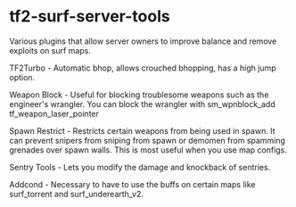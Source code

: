 tf2-surf-server-tools
=========================
Various plugins that allow server owners to improve balance and remove exploits on surf maps.  

TF2Turbo - Automatic bhop, allows crouched bhopping, has a high jump option.  

Weapon Block - Useful for blocking troublesome weapons such as the engineer's wrangler. You can block the wrangler with sm_wpnblock_add tf_weapon_laser_pointer  

Spawn Restrict - Restricts certain weapons from being used in spawn. It can prevent snipers from sniping from spawn or demomen from spamming grenades over spawn walls. This is most useful when you use map configs.  

Sentry Tools - Lets you modify the damage and knockback of sentries.  

Addcond - Necessary to have to use the buffs on certain maps like surf_torrent and surf_underearth_v2.